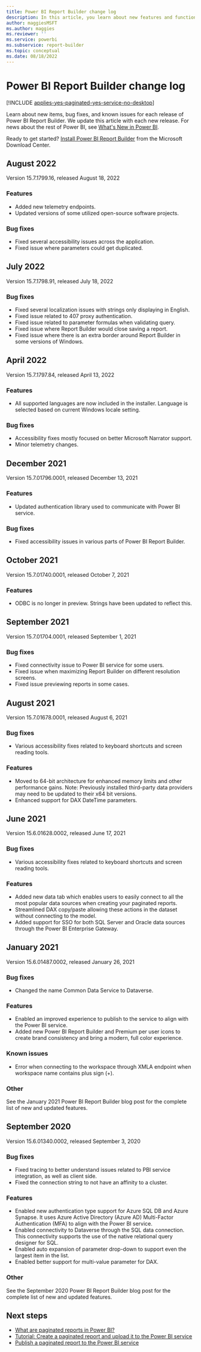 ```yaml
---
title: Power BI Report Builder change log
description: In this article, you learn about new features and functionality in Power BI paginated reports for the Power BI service.
author: maggiesMSFT
ms.author: maggies
ms.reviewer: ''
ms.service: powerbi
ms.subservice: report-builder
ms.topic: conceptual
ms.date: 08/18/2022
---
```


# Power BI Report Builder change log

[!INCLUDE [applies-yes-paginated-yes-service-no-desktop](../includes/applies-yes-paginated-yes-service-no-desktop.md)] 

Learn about new items, bug fixes, and known issues for each release of Power BI Report Builder. We update this article with each new release. For news about the rest of Power BI, see [What's New in Power BI](../fundamentals/desktop-latest-update.md).

Ready to get started? [Install Power BI Report Builder](https://go.microsoft.com/fwlink/?linkid=2086513) from the Microsoft Download Center.

## August 2022
	
Version 15.7.1799.16, released August 18, 2022

### Features

- Added new telemetry endpoints.
- Updated versions of some utilized open-source software projects.

### Bug fixes 
	
- Fixed several accessibility issues across the application.
- Fixed issue where parameters could get duplicated.

## July 2022
	
Version 15.7.1798.91, released July 18, 2022
	
### Bug fixes 
	
- Fixed several localization issues with strings only displaying in English.
- Fixed issue related to 407 proxy authentication.
- Fixed issue related to parameter formulas when validating query.
- Fixed issue where Report Builder would close saving a report.
- Fixed issue where there is an extra border around Report Builder in some versions of Windows.

## April 2022

Version 15.7.1797.84, released April 13, 2022

### Features

- All supported languages are now included in the installer. Language is selected based on current Windows locale setting.
 
### Bug fixes 

- Accessibility fixes mostly focused on better Microsoft Narrator support.
- Minor telemetry changes.

## December 2021 

Version 15.7.01796.0001, released December 13, 2021 

### Features

- Updated authentication library used to communicate with Power BI service.

### Bug fixes 

- Fixed accessibility issues in various parts of Power BI Report Builder.

## October 2021 

Version 15.7.01740.0001, released October 7, 2021 

### Features

- ODBC is no longer in preview. Strings have been updated to reflect this.


## September 2021 

Version 15.7.01704.0001, released September 1, 2021 

### Bug fixes 

- Fixed connectivity issue to Power BI service for some users.
- Fixed issue when maximizing Report Builder on different resolution screens.
- Fixed issue previewing reports in some cases.
 
## August 2021 

Version 15.7.01678.0001, released August 6, 2021 

### Bug fixes 

- Various accessibility fixes related to keyboard shortcuts and screen reading tools.

### Features

- Moved to 64-bit architecture for enhanced memory limits and other performance gains. Note: Previously installed third-party data providers may need to be updated to their x64 bit versions.
- Enhanced support for DAX DateTime parameters.

## June 2021 

Version 15.6.01628.0002, released June 17, 2021 

### Bug fixes 

- Various accessibility fixes related to keyboard shortcuts and screen reading tools.

### Features

- Added new data tab which enables users to easily connect to all the most popular data sources when creating your paginated reports. 
- Streamlined DAX copy/paste allowing these actions in the dataset without connecting to the model.
- Added support for SSO for both SQL Server and Oracle data sources through the Power BI Enterprise Gateway.

## January 2021 

Version 15.6.01487.0002, released January 26, 2021 

### Bug fixes 

- Changed the name Common Data Service to Dataverse. 

### Features

- Enabled an improved experience to publish to the service to align with the Power BI service. 
- Added new Power BI Report Builder and Premium per user icons to create brand consistency and bring a modern, full color experience.

### Known issues

- Error when connecting to the workspace through XMLA endpoint when workspace name contains plus sign (+).  

### Other 
See the January 2021 Power BI Report Builder blog post for the complete list of new and updated features.

## September 2020 

Version 15.6.01340.0002, released September 3, 2020 

### Bug fixes

- Fixed tracing to better understand issues related to PBI service integration, as well as client side. 
- Fixed the connection string to not have an affinity to a cluster. 

### Features

- Enabled new authentication type support for Azure SQL DB and Azure Synapse. It uses Azure Active Directory (Azure AD) Multi-Factor Authentication (MFA) to align with the Power BI service.
- Enabled connectivity to Dataverse through the SQL data connection. This connectivity supports the use of the native relational query designer for SQL. 
- Enabled auto expansion of parameter drop-down to support even the largest item in the list. 
- Enabled better support for multi-value parameter for DAX. 

### Other 

See the September 2020 Power BI Report Builder blog post for the complete list of new and updated features.

## Next steps 

- [What are paginated reports in Power BI?](paginated-reports-report-builder-power-bi.md)  
- [Tutorial: Create a paginated report and upload it to the Power BI service](paginated-reports-quickstart-aw.md)
- [Publish a paginated report to the Power BI service](paginated-reports-save-to-power-bi-service.md)
